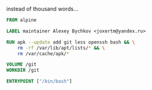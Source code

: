 instead of thousand words...

```dockerfile
FROM alpine

LABEL maintainer Alexey Bychkov <joxertm@yandex.ru>

RUN apk --update add git less openssh bash && \
    rm -rf /var/lib/apt/lists/* && \
    rm /var/cache/apk/*

VOLUME /git
WORKDIR /git

ENTRYPOINT ["/bin/bash"]
```

